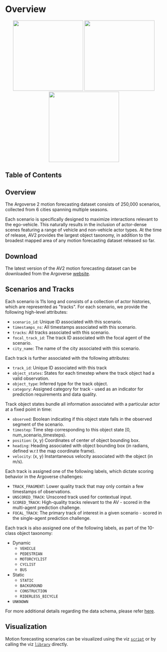 # Overview

<div align="center">
  <img src="https://user-images.githubusercontent.com/29715011/158486284-1a0df794-ee0a-4ae6-a320-0dd0d1daad06.gif" height="225">
  <img src="https://user-images.githubusercontent.com/29715011/158486286-e734e654-b879-4994-a129-9957cc591af4.gif" height="225">
  <img src="https://user-images.githubusercontent.com/29715011/158486288-5e7c0971-de0c-4ff5-bea7-76f7922dd1e0.gif" height="225">
</div>

## Table of Contents

<!-- toc -->

## Overview

The Argoverse 2 motion forecasting dataset consists of 250,000 scenarios, collected from 6 cities spanning multiple seasons.

Each scenario is specifically designed to maximize interactions relevant to the ego-vehicle. This naturally results in the inclusion of actor-dense scenes featuring a range of vehicle and non-vehicle actor types. At the time of release, AV2 provides the largest object taxonomy, in addition to the broadest mapped area of any motion forecasting dataset released so far.

## Download

The latest version of the AV2 motion forecasting dataset can be downloaded from the Argoverse [website](https://www.argoverse.org/av2.html).

## Scenarios and Tracks

Each scenario is 11s long and consists of a collection of actor histories, which are represented as "tracks". For each scenario, we provide the following high-level attributes:

- `scenario_id`: Unique ID associated with this scenario.
- `timestamps_ns`: All timestamps associated with this scenario.
- `tracks`: All tracks associated with this scenario.
- `focal_track_id`: The track ID associated with the focal agent of the scenario.
- `city_name`: The name of the city associated with this scenario.

Each track is further associated with the following attributes:

- `track_id`: Unique ID associated with this track
- `object_states`: States for each timestep where the track object had a valid observation.
- `object_type`: Inferred type for the track object.
- `category`: Assigned category for track - used as an indicator for prediction requirements and data quality.

Track object states bundle all information associated with a particular actor at a fixed point in time:

- `observed`: Boolean indicating if this object state falls in the observed segment of the scenario.
- `timestep`: Time step corresponding to this object state [0, num_scenario_timesteps).
- `position`: (x, y) Coordinates of center of object bounding box.
- `heading`: Heading associated with object bounding box (in radians, defined w.r.t the map coordinate frame).
- `velocity`: (x, y) Instantaneous velocity associated with the object (in m/s).

Each track is assigned one of the following labels, which dictate scoring behavior in the Argoverse challenges:

- `TRACK_FRAGMENT`: Lower quality track that may only contain a few timestamps of observations.
- `UNSCORED_TRACK`: Unscored track used for contextual input.
- `SCORED_TRACK`: High-quality tracks relevant to the AV - scored in the multi-agent prediction challenge.
- `FOCAL_TRACK`: The primary track of interest in a given scenario - scored in the single-agent prediction challenge.

Each track is also assigned one of the following labels, as part of the 10-class object taxonomy:

- Dynamic
  - `VEHICLE`
  - `PEDESTRIAN`
  - `MOTORCYCLIST`
  - `CYCLIST`
  - `BUS`
- Static
  - `STATIC`
  - `BACKGROUND`
  - `CONSTRUCTION`
  - `RIDERLESS_BICYCLE`
- `UNKNOWN`

For more additional details regarding the data schema, please refer [here](data_schema.py).

## Visualization

Motion forecasting scenarios can be visualized using the viz [`script`](../../../../tutorials/generate_forecasting_scenario_visualizations.py) or by calling the viz [`library`](viz/scenario_visualization.py#L48) directly.
